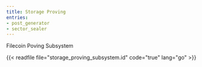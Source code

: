 ```yaml
---
title: Storage Proving
entries:
- post_generator
- sector_sealer
---
```


Filecoin Poving Subsystem

{{< readfile file="storage_proving_subsystem.id" code="true" lang="go" >}}

